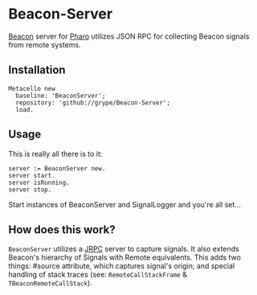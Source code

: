# Beacon-Server

[Beacon](https://github.com/pharo-project/pharo-beacon) server for [Pharo](https://www.pharo.org/) utilizes JSON RPC for collecting Beacon signals from remote systems.

## Installation

```smalltalk
Metacello new
  baseline: 'BeaconServer';
  repository: 'github://grype/Beacon-Server';
  load.
```

## Usage

This is really all there is to it:

```smalltalk
server := BeaconServer new.
server start.
server isRunning.
server stop.
```

Start instances of BeaconServer and SignalLogger and you're all set...

## How does this work?

`BeaconServer` utilizes a [JRPC](https://github.com/juliendelplanque/JRPC) server to capture signals. It also extends Beacon's hierarchy of Signals with Remote equivalents. This adds two things: #source attribute, which captures signal's origin; and special handling of stack traces (see: `RemoteCallStackFrame` & `TBeaconRemoteCallStack`).
